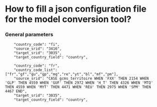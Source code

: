 # How to fill a json configuration file for the model conversion tool?

### General parameters
~~~
    "country_code": "fi",
    "source_srid": "3416",
    "target_srid": "3035",
    "target_country_field": "country",
~~~

~~~
    "country_code": "fr",
    "country_code_list": ["fr","gf","gu","gp","mq","re","yt","bl","mf","pm"],
    "source_srid": "CASE gcms_territoire WHEN 'FXX' THEN 2154 WHEN 'GLP' THEN 4559 WHEN 'GUF' THEN 2972 WHEN 'H_T' THEN 4326 WHEN 'MTQ' THEN 4559 WHEN 'MYT' THEN 4471 WHEN 'REU' THEN 2975 WHEN 'SPM' THEN 4467 END",
    "target_srid": "3035",
    "target_country_field": "country",
~~~
